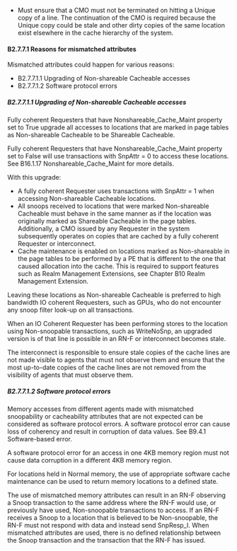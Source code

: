- Must ensure that a CMO must not be terminated on hitting a Unique copy of a line. The continuation of the CMO is required because the Unique copy could be stale and other dirty copies of the same location exist elsewhere in the cache hierarchy of the system.

#### B2.7.7.1 Reasons for mismatched attributes

Mismatched attributes could happen for various reasons:

- B2.7.7.1.1 Upgrading of Non-shareable Cacheable accesses
- B2.7.7.1.2 Software protocol errors

##### B2.7.7.1.1 Upgrading of Non-shareable Cacheable accesses

Fully coherent Requesters that have Nonshareable\_Cache\_Maint property set to True upgrade all accesses to locations that are marked in page tables as Non-shareable Cacheable to be Shareable Cacheable.

Fully coherent Requesters that have Nonshareable\_Cache\_Maint property set to False will use transactions with SnpAttr = 0 to access these locations. See B16.1.17 Nonshareable\_Cache\_Maint for more details.

With this upgrade:

- A fully coherent Requester uses transactions with SnpAttr = 1 when accessing Non-shareable Cacheable locations.
- All snoops received to locations that were marked Non-shareable Cacheable must behave in the same manner as if the location was originally marked as Shareable Cacheable in the page tables. Additionally, a CMO issued by any Requester in the system subsequently operates on copies that are cached by a fully coherent Requester or interconnect.
- Cache maintenance is enabled on locations marked as Non-shareable in the page tables to be performed by a PE that is different to the one that caused allocation into the cache. This is required to support features such as Realm Management Extensions, see Chapter B10 Realm Management Extension.

Leaving these locations as Non-shareable Cacheable is preferred to high bandwidth IO coherent Requesters, such as GPUs, who do not encounter any snoop filter look-up on all transactions.

When an IO Coherent Requester has been performing stores to the location using Non-snoopable transactions, such as WriteNoSnp, an upgraded version is of that line is possible in an RN-F or interconnect becomes stale.

The interconnect is responsible to ensure stale copies of the cache lines are not made visible to agents that must not observe them and ensure that the most up-to-date copies of the cache lines are not removed from the visibility of agents that must observe them.

##### B2.7.7.1.2 Software protocol errors

Memory accesses from different agents made with mismatched snoopability or cacheability attributes that are not expected can be considered as software protocol errors. A software protocol error can cause loss of coherency and result in corruption of data values. See B9.4.1 Software-based error.

A software protocol error for an access in one 4KB memory region must not cause data corruption in a different 4KB memory region.

For locations held in Normal memory, the use of appropriate software cache maintenance can be used to return memory locations to a defined state.

The use of mismatched memory attributes can result in an RN-F observing a Snoop transaction to the same address where the RN-F would use, or previously have used, Non-snoopable transactions to access. If an RN-F receives a Snoop to a location that is believed to be Non-snoopable, the RN-F must not respond with data and instead send SnpResp\_I. When mismatched attributes are used, there is no defined relationship between the Snoop transaction and the transaction that the RN-F has issued.